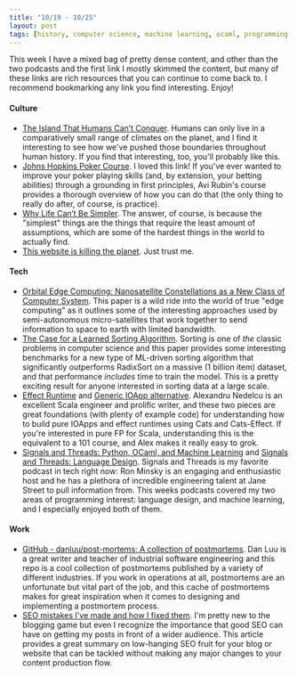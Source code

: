```yaml
---
title: "10/19 - 10/25"
layout: post
tags: [history, computer science, machine learning, ocaml, programming languages, operations, scala, nanotechnology, poker, blogging]
---
```


This week I have a mixed bag of pretty dense content, and other than the two podcasts and the first link I mostly skimmed the content, but many of these links are rich resources that you can continue to come back to.  I recommend bookmarking any link you find interesting.  Enjoy!

#### Culture

* [The Island That Humans Can’t Conquer](https://www.hakaimagazine.com/features/the-island-humans-cant-conquer/).  Humans can only live in a comparatively small range of climates on the planet, and I find it interesting to see how we've pushed those boundaries throughout human history.  If you find that interesting, too, you'll probably like this.
* [Johns Hopkins Poker Course](https://hopkinspokercourse.com/).  I loved this link!  If you've ever wanted to improve your poker playing skills (and, by extension, your betting abilities) through a grounding in first principles, Avi Rubin's course provides a thorough overview of how you can do that (the only thing to really do after, of course, is practice).
* [Why Life Can’t Be Simpler](https://fs.blog/2020/10/why-life-cant-be-simpler/).  The answer, of course, is because the "simplest" things are the things that require the least amount of assumptions, which are some of the hardest things in the world to actually find.  
* [This website is killing the planet](https://visitmy.website/2020/07/13/this-website-is-killing-the-planet/). Just trust me.

#### Tech

* [Orbital Edge Computing: Nanosatellite Constellations as a New Class of Computer System](https://abstract.ece.cmu.edu/pubs/oec-asplos2020.pdf). This paper is a wild ride into the world of true "edge computing" as it outlines some of the interesting approaches used by semi-autonomous micro-satellites that work together to send information to space to earth with limited bandwidth.
* [The Case for a Learned Sorting Algorithm](https://dl.acm.org/doi/10.1145/3318464.3389752).  Sorting is one of _the_ classic problems in computer science and this paper provides some interesting benchmarks for a new type of ML-driven sorting algorithm that significantly outperforms RadixSort on a massive (1 billion item) dataset, and that performance _includes_ time to train the model.  This is a pretty exciting result for anyone interested in sorting data at a large scale.
* [Effect Runtime](https://alexn.org/snippets/2020/10/12/effect-runtime.html) and [Generic IOApp alternative](https://alexn.org/snippets/2020/10/15/generic-ioapp-alternative.html).  Alexandru Nedelcu is an excellent Scala engineer and prolific writer, and these two pieces are great foundations (with plenty of example code) for understanding how to build pure IOApps and effect runtimes using Cats and Cats-Effect.  If you're interested in pure FP for Scala, understanding this is the equivalent to a 101 course, and Alex makes it really easy to grok.  
* [Signals and Threads: Python, OCaml, and Machine Learning](https://signalsandthreads.com/python-ocaml-and-machine-learning/) and [Signals and Threads: Language Design](https://signalsandthreads.com/language-design/).  Signals and Threads is my favorite podcast in tech right now: Ron Minsky is an engaging and enthusiastic host and he has a plethora of incredible engineering talent at Jane Street to pull information from.  This weeks podcasts covered my two areas of programming interest: language design, and machine learning, and I especially enjoyed both of them.

#### Work

* [GitHub - danluu/post-mortems: A collection of postmortems](https://github.com/danluu/post-mortems).  Dan Luu is a great writer and teacher of industrial software engineering and this repo is a cool collection of postmortems published by a variety of different industries.  If you work in operations at all, postmortems are an unfortunate but vital part of the job, and this cache of postmortems makes for great inspiration when it comes to designing and implementing a postmortem process. 
* [SEO mistakes I've made and how I fixed them](https://blog.maximeheckel.com/posts/seo-mistakes-i-have-made-and-how-i-fixed-them).  I'm pretty new to the blogging game but even I recognize the importance that good SEO can have on getting my posts in front of a wider audience.  This article provides a great summary on low-hanging SEO fruit for your blog or website that can be tackled without making any major changes to your content production flow.